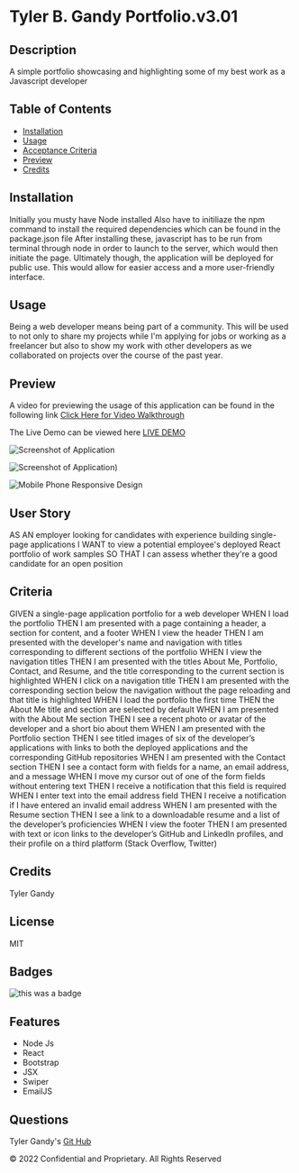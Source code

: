 # Tyler B. Gandy Portfolio.v3.01

## Description

A simple portfolio showcasing and highlighting some of my best work as a Javascript developer

## Table of Contents

- [Installation](#installation)
- [Usage](#usage)
- [Acceptance Criteria](#criteria)
- [Preview](#Preview)
- [Credits](#credits)

## Installation

Initially you musty have Node installed
Also have to initiliaze the npm command to install the required dependencies which can
be found in the package.json file
After installing these, javascript has to be run from terminal through node in order to launch to the server, which would
then initiate the page.
Ultimately though, the application will be deployed for public use. This would allow for easier access and a more user-friendly interface.

## Usage

Being a web developer means being part of a community. This will be used to not only to share my projects while I'm applying for jobs or working as a freelancer but also to show my work with other developers as we collaborated on projects over the course of the past year.

## Preview

A video for previewing the usage of this application can be found in the following link
[Click Here for Video Walkthrough](https://www.youtube.com/watch?v=b-jCn1LVuuA)

The Live Demo can be viewed here [LIVE DEMO](https://tygbenjamin.github.io/Portfolio.v3.01/)

![Screenshot of Application](https://user-images.githubusercontent.com/94323045/168403524-98329676-9a2e-4072-84a1-2731badecb53.jpg)

![Screenshot of Application](https://user-images.githubusercontent.com/94323045/168403553-2a8e89c1-f477-4027-b44d-537541fc3eb6.jpg))

![Mobile Phone Responsive Design](https://user-images.githubusercontent.com/94323045/168403569-dd420cfc-0f9a-422e-9a46-aeea1bd69d01.jpg)

## User Story

AS AN employer looking for candidates with experience building single-page applications
I WANT to view a potential employee's deployed React portfolio of work samples
SO THAT I can assess whether they're a good candidate for an open position

## Criteria

GIVEN a single-page application portfolio for a web developer
WHEN I load the portfolio
THEN I am presented with a page containing a header, a section for content, and a footer
WHEN I view the header
THEN I am presented with the developer's name and navigation with titles corresponding to different sections of the portfolio
WHEN I view the navigation titles
THEN I am presented with the titles About Me, Portfolio, Contact, and Resume, and the title corresponding to the current section is highlighted
WHEN I click on a navigation title
THEN I am presented with the corresponding section below the navigation without the page reloading and that title is highlighted
WHEN I load the portfolio the first time
THEN the About Me title and section are selected by default
WHEN I am presented with the About Me section
THEN I see a recent photo or avatar of the developer and a short bio about them
WHEN I am presented with the Portfolio section
THEN I see titled images of six of the developer’s applications with links to both the deployed applications and the corresponding GitHub repositories
WHEN I am presented with the Contact section
THEN I see a contact form with fields for a name, an email address, and a message
WHEN I move my cursor out of one of the form fields without entering text
THEN I receive a notification that this field is required
WHEN I enter text into the email address field
THEN I receive a notification if I have entered an invalid email address
WHEN I am presented with the Resume section
THEN I see a link to a downloadable resume and a list of the developer’s proficiencies
WHEN I view the footer
THEN I am presented with text or icon links to the developer’s GitHub and LinkedIn profiles, and their profile on a third platform (Stack Overflow, Twitter)

## Credits

Tyler Gandy

## License

MIT

## Badges

![this was a badge](https://img.shields.io/badge/License-MIT-blue.svg)

## Features

- Node Js
- React
- Bootstrap
- JSX
- Swiper
- EmailJS

## Questions

Tyler Gandy's [Git Hub](www.github.com/TyGBenjamin)

© 2022 Confidential and Proprietary. All Rights Reserved
